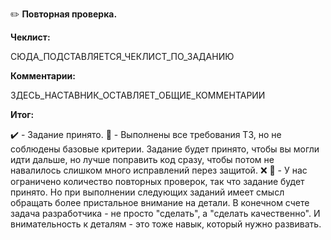 :pencil2: **Повторная проверка.**

**Чеклист:**

СЮДА_ПОДСТАВЛЯЕТСЯ_ЧЕКЛИСТ_ПО_ЗАДАНИЮ

**Комментарии:**

ЗДЕСЬ_НАСТАВНИК_ОСТАВЛЯЕТ_ОБЩИЕ_КОММЕНТАРИИ

**Итог:**

:heavy_check_mark: - Задание принято.
:large_blue_diamond: - Выполнены все требования ТЗ, но не соблюдены базовые критерии. Задание будет принято, чтобы вы могли идти дальше, но лучше поправить код сразу, чтобы потом не навалилось слишком много исправлений перез защитой.
:x: :large_blue_diamond: - У нас ограничено количество повторных проверок, так что задание будет принято. Но при выполнении следующих заданий имеет смысл обращать более пристальное внимание на детали. В конечном счете задача разработчика - не просто "сделать", а "сделать качественно". И внимательность к деталям - это тоже навык, который нужно развивать.

